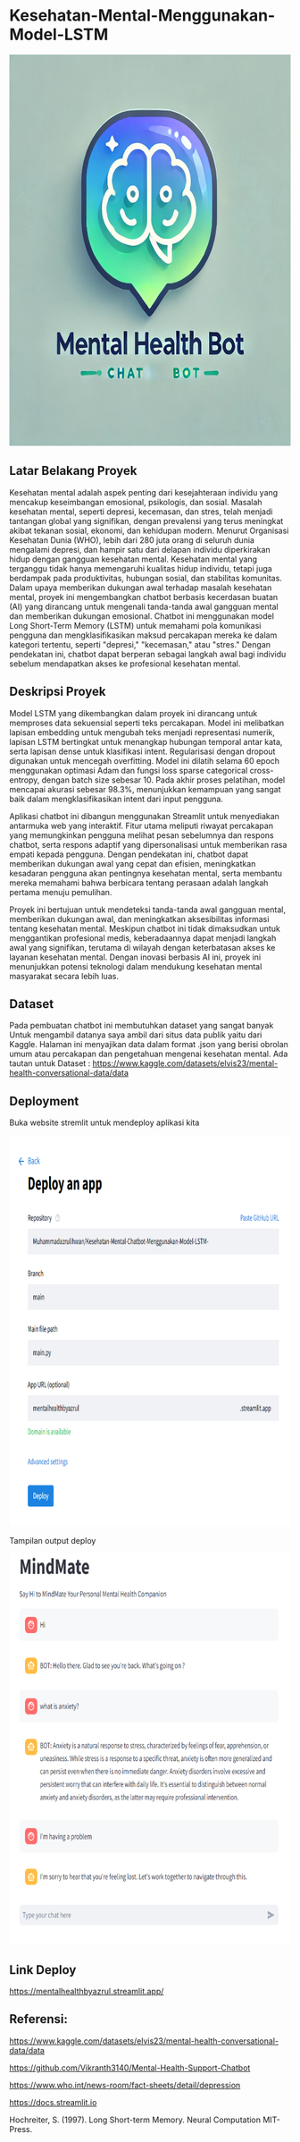 # Kesehatan-Mental-Menggunakan-Model-LSTM
<img src="https://github.com/Muhammadazrulihwan/Kesehatan-Mental-Menggunakan-Model-LSTM/blob/main/pp%20project.png" width="750" height="700">

## Latar Belakang Proyek

Kesehatan mental adalah aspek penting dari kesejahteraan individu yang mencakup keseimbangan emosional, psikologis, dan sosial. Masalah kesehatan mental, seperti depresi, kecemasan, dan stres, telah menjadi tantangan global yang signifikan, dengan prevalensi yang terus meningkat akibat tekanan sosial, ekonomi, dan kehidupan modern. Menurut Organisasi Kesehatan Dunia (WHO), lebih dari 280 juta orang di seluruh dunia mengalami depresi, dan hampir satu dari delapan individu diperkirakan hidup dengan gangguan kesehatan mental. Kesehatan mental yang terganggu tidak hanya memengaruhi kualitas hidup individu, tetapi juga berdampak pada produktivitas, hubungan sosial, dan stabilitas komunitas. Dalam upaya memberikan dukungan awal terhadap masalah kesehatan mental, proyek ini mengembangkan chatbot berbasis kecerdasan buatan (AI) yang dirancang untuk mengenali tanda-tanda awal gangguan mental dan memberikan dukungan emosional. Chatbot ini menggunakan model Long Short-Term Memory (LSTM) untuk memahami pola komunikasi pengguna dan mengklasifikasikan maksud percakapan mereka ke dalam kategori tertentu, seperti "depresi," "kecemasan," atau "stres." Dengan pendekatan ini, chatbot dapat berperan sebagai langkah awal bagi individu sebelum mendapatkan akses ke profesional kesehatan mental.

## Deskripsi Proyek

Model LSTM yang dikembangkan dalam proyek ini dirancang untuk memproses data sekuensial seperti teks percakapan. Model ini melibatkan lapisan embedding untuk mengubah teks menjadi representasi numerik, lapisan LSTM bertingkat untuk menangkap hubungan temporal antar kata, serta lapisan dense untuk klasifikasi intent. Regularisasi dengan dropout digunakan untuk mencegah overfitting. Model ini dilatih selama 60 epoch menggunakan optimasi Adam dan fungsi loss sparse categorical cross-entropy, dengan batch size sebesar 10. Pada akhir proses pelatihan, model mencapai akurasi sebesar 98.3%, menunjukkan kemampuan yang sangat baik dalam mengklasifikasikan intent dari input pengguna.

Aplikasi chatbot ini dibangun menggunakan Streamlit untuk menyediakan antarmuka web yang interaktif. Fitur utama meliputi riwayat percakapan yang memungkinkan pengguna melihat pesan sebelumnya dan respons chatbot, serta respons adaptif yang dipersonalisasi untuk memberikan rasa empati kepada pengguna. Dengan pendekatan ini, chatbot dapat memberikan dukungan awal yang cepat dan efisien, meningkatkan kesadaran pengguna akan pentingnya kesehatan mental, serta membantu mereka memahami bahwa berbicara tentang perasaan adalah langkah pertama menuju pemulihan.

Proyek ini bertujuan untuk mendeteksi tanda-tanda awal gangguan mental, memberikan dukungan awal, dan meningkatkan aksesibilitas informasi tentang kesehatan mental. Meskipun chatbot ini tidak dimaksudkan untuk menggantikan profesional medis, keberadaannya dapat menjadi langkah awal yang signifikan, terutama di wilayah dengan keterbatasan akses ke layanan kesehatan mental. Dengan inovasi berbasis AI ini, proyek ini menunjukkan potensi teknologi dalam mendukung kesehatan mental masyarakat secara lebih luas.

## Dataset
Pada pembuatan chatbot ini membutuhkan dataset yang sangat banyak
Untuk mengambil datanya saya ambil dari situs data publik yaitu dari Kaggle. Halaman ini menyajikan data dalam format .json yang berisi obrolan umum atau percakapan dan pengetahuan mengenai kesehatan mental. Ada tautan untuk Dataset : https://www.kaggle.com/datasets/elvis23/mental-health-conversational-data/data

## Deployment
Buka website stremlit untuk mendeploy aplikasi kita 


<img src="https://github.com/Muhammadazrulihwan/Kesehatan-Mental-Menggunakan-Model-LSTM/blob/main/ss%20deploy.png" width="750" height="700">

Tampilan output deploy


<img src="https://github.com/Muhammadazrulihwan/Kesehatan-Mental-Menggunakan-Model-LSTM/blob/main/ss%20output.png" width="750" height="700">

## Link Deploy

https://mentalhealthbyazrul.streamlit.app/


## Referensi:

https://www.kaggle.com/datasets/elvis23/mental-health-conversational-data/data

https://github.com/Vikranth3140/Mental-Health-Support-Chatbot

https://www.who.int/news-room/fact-sheets/detail/depression

https://docs.streamlit.io

Hochreiter, S. (1997). Long Short-term Memory. Neural Computation MIT-Press.

